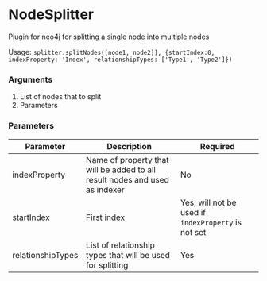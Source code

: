 # NodeSplitter
Plugin for neo4j for splitting a single node into multiple nodes

Usage: `splitter.splitNodes([node1, node2]], {startIndex:0, indexProperty: 'Index', relationshipTypes: ['Type1', 'Type2']})`

### Arguments
1. List of nodes that to split
2. Parameters

### Parameters
|Parameter        |Description                                                                |Required                                           |
|-----------------|---------------------------------------------------------------------------|---------------------------------------------------|
|indexProperty    |Name of property that will be added to all result nodes and used as indexer|No                                                 |
|startIndex       |First index                                                                |Yes, will not be used if `indexProperty` is not set|
|relationshipTypes|List of relationship types that will be used for splitting                 |Yes                                                |
